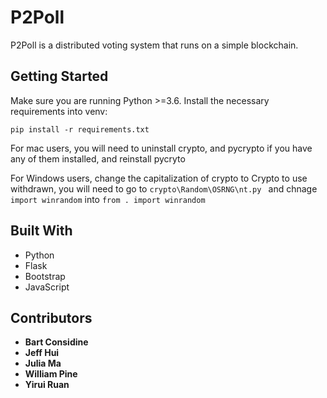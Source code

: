 # P2Poll
P2Poll is a distributed voting system that runs on a simple blockchain.

## Getting Started
Make sure you are running Python >=3.6. Install the necessary requirements into venv:
```
pip install -r requirements.txt
```

For mac users, you will need to uninstall crypto, and pycrypto if you have any of them installed, and reinstall pycryto

For Windows users, change the capitalization of crypto to Crypto to use withdrawn, you will need to go to ```crypto\Random\OSRNG\nt.py ``` and chnage   ```import winrandom```   into ```from . import winrandom```

## Built With
* Python
* Flask
* Bootstrap
* JavaScript

## Contributors
* **Bart Considine**
* **Jeff Hui**
* **Julia Ma**
* **William Pine**
* **Yirui Ruan**
